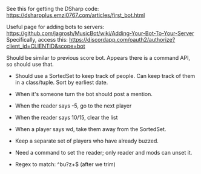 ﻿See this for getting the DSharp code: https://dsharpplus.emzi0767.com/articles/first_bot.html

Useful page for adding bots to servers: https://github.com/jagrosh/MusicBot/wiki/Adding-Your-Bot-To-Your-Server
Specifically, access this:
https://discordapp.com/oauth2/authorize?client_id=CLIENTID&scope=bot

Should be similar to previous score bot. Appears there is a command API, so should use that.

- Should use a SortedSet to keep track of people. Can keep track of them in a class/tuple. Sort by earliest date.
- When it's someone turn the bot should post a mention.
- When the reader says -5, go to the next player
- When the reader says 10/15, clear the list
- When a player says wd, take them away from the SortedSet.
- Keep a separate set of players who have already buzzed.

- Need a command to set the reader; only reader and mods can unset it.

- Regex to match: ^bu?z+$ (after we trim)